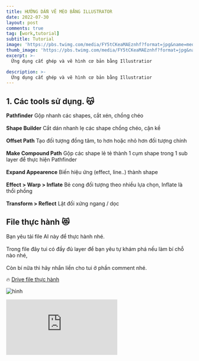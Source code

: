 ```yaml
---
title: HƯỚNG DẪN VẼ MÈO BẰNG ILLUSTRATOR 
date: 2022-07-30
layout: post
comments: true
tag: [work,tutorial]
subtitle: Tutorial
image: 'https://pbs.twimg.com/media/FY5tCKeaMAEznhf?format=jpg&name=medium'
thumb_image: 'https://pbs.twimg.com/media/FY5tCKeaMAEznhf?format=jpg&name=medium'
excerpt: >-
  Ứng dụng cắt ghép và vẽ hình cơ bản bằng Illustratior

description: >-
  Ứng dụng cắt ghép và vẽ hình cơ bản bằng Illustratior
---
```


## 1. Các tools sử dụng. 😽

**Pathfinder** Gộp nhanh các shapes, cắt xén, chồng chéo<br>   
**Shape Builder** Cắt dán nhanh lẹ các shape chồng chéo, cận kề<br>   
**Offset Path** Tạo đối tượng đồng tâm, to hơn hoặc nhỏ hơn đối tượng chính<br>   
**Make Compound Path** Gộp các shape lẻ tẻ thành 1 cụm shape trong 1 sub layer để thực hiện Pathfinder<br>   
**Expand Appearence** Biến hiệu ứng (effect, line..) thành shape<br>   
**Effect > Warp > Inflate** Bẻ cong đối tượng theo nhiều lựa chọn, Inflate là thổi phồng<br>   
**Transform > Reflect** Lật đối xứng ngang / dọc<br>   

## File thực hành 😻

Bạn yêu tải file AI này để thực hành nhé.<br>   
Trong file đây tui có đầy đủ layer để bạn yêu tự khám phá nếu làm bí chỗ nào nhé,<br>   
Còn bí nữa thì hãy nhắn liền cho tui ở phần comment nhé.<br>   

🔥 [Drive file thực hành](https://drive.google.com/file/d/1Qchng1-lymUjbMpJ9sDD32PAO77D-0CJ/view?usp=sharing)

![hình](https://pbs.twimg.com/media/FY5u_HhaUAAvsDb?format=jpg&name=large)

<p><iframe src="https://www.youtube.com/watch?v=cZ52zYqKVrM&t=156s" frameborder="0" allowfullscreen></iframe></p>


